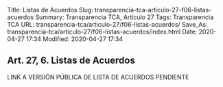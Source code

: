 Title: Listas de Acuerdos
Slug: transparencia-tca-articulo-27-f06-listas-acuerdos
Summary: Transparencia TCA, Artículo 27
Tags: Transparencia TCA
URL: transparencia-tca/articulo-27/f06-listas-acuerdos/
Save_As: transparencia-tca/articulo-27/f06-listas-acuerdos/index.html
Date: 2020-04-27 17:34
Modified: 2020-04-27 17:34


## Art. 27, 6. Listas de Acuerdos

LINK A VERSIÓN PÚBLICA DE LISTA DE ACUERDOS  PENDIENTE



